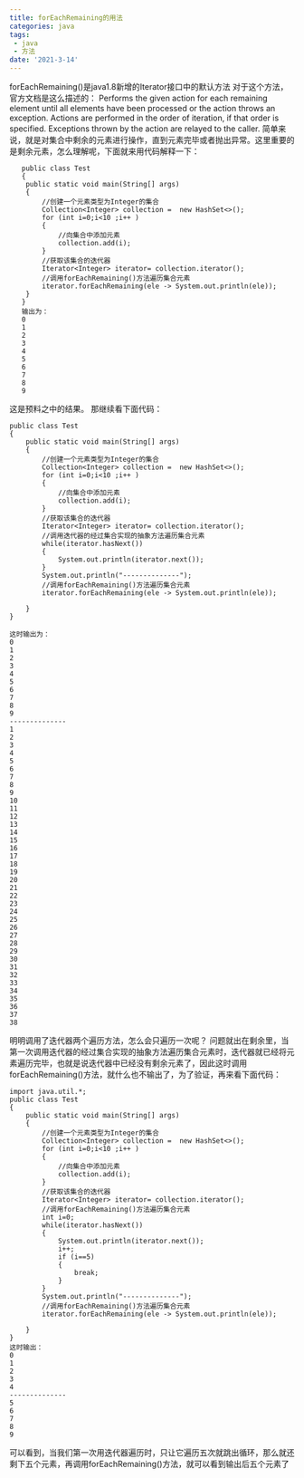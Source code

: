 ```yaml
---
title: forEachRemaining的用法
categories: java
tags:
 - java
 - 方法
date: '2021-3-14'
---
```

forEachRemaining()是java1.8新增的Iterator接口中的默认方法
对于这个方法，官方文档是这么描述的：
Performs the given action for each remaining element until all elements have been processed or the action throws an exception. Actions are performed in the order of iteration, if that order is specified. Exceptions thrown by the action are relayed to the caller.
简单来说，就是对集合中剩余的元素进行操作，直到元素完毕或者抛出异常。这里重要的是剩余元素，怎么理解呢，下面就来用代码解释一下：

```import java.util.*;
   public class Test
   {
   	public static void main(String[] args)
   	{
   		//创建一个元素类型为Integer的集合
   		Collection<Integer> collection =  new HashSet<>();
   		for (int i=0;i<10 ;i++ )
   		{
   			//向集合中添加元素
   			collection.add(i);
   		}
   		//获取该集合的迭代器
   		Iterator<Integer> iterator= collection.iterator();
   		//调用forEachRemaining()方法遍历集合元素
   		iterator.forEachRemaining(ele -> System.out.println(ele));
   	}
   }
   输出为：
   0
   1
   2
   3
   4
   5
   6
   7
   8
   9

```
这是预料之中的结果。
那继续看下面代码：

```import java.util.*;
public class Test
{
	public static void main(String[] args)
	{
		//创建一个元素类型为Integer的集合
		Collection<Integer> collection =  new HashSet<>();
		for (int i=0;i<10 ;i++ )
		{
			//向集合中添加元素
			collection.add(i);
		}
		//获取该集合的迭代器
		Iterator<Integer> iterator= collection.iterator();
		//调用迭代器的经过集合实现的抽象方法遍历集合元素
		while(iterator.hasNext())
		{
			System.out.println(iterator.next());
		}
		System.out.println("--------------");
		//调用forEachRemaining()方法遍历集合元素
		iterator.forEachRemaining(ele -> System.out.println(ele));
		
	}
}

这时输出为：
0
1
2
3
4
5
6
7
8
9
--------------
1
2
3
4
5
6
7
8
9
10
11
12
13
14
15
16
17
18
19
20
21
22
23
24
25
26
27
28
29
30
31
32
33
34
35
36
37
38
```
明明调用了迭代器两个遍历方法，怎么会只遍历一次呢？
问题就出在剩余里，当第一次调用迭代器的经过集合实现的抽象方法遍历集合元素时，迭代器就已经将元素遍历完毕，也就是说迭代器中已经没有剩余元素了，因此这时调用forEachRemaining()方法，就什么也不输出了，为了验证，再来看下面代码：

```
import java.util.*;
public class Test
{
	public static void main(String[] args)
	{
		//创建一个元素类型为Integer的集合
		Collection<Integer> collection =  new HashSet<>();
		for (int i=0;i<10 ;i++ )
		{
			//向集合中添加元素
			collection.add(i);
		}
		//获取该集合的迭代器
		Iterator<Integer> iterator= collection.iterator();
		//调用forEachRemaining()方法遍历集合元素
		int i=0;
		while(iterator.hasNext())
		{
			System.out.println(iterator.next());
			i++;
			if (i==5)
			{
				break;
			}
		}
		System.out.println("--------------");
		//调用forEachRemaining()方法遍历集合元素
		iterator.forEachRemaining(ele -> System.out.println(ele));
		
	}
}
这时输出：
0
1
2
3
4
--------------
5
6
7
8
9

```
可以看到，当我们第一次用迭代器遍历时，只让它遍历五次就跳出循环，那么就还剩下五个元素，再调用forEachRemaining()方法，就可以看到输出后五个元素了
<Vssue />